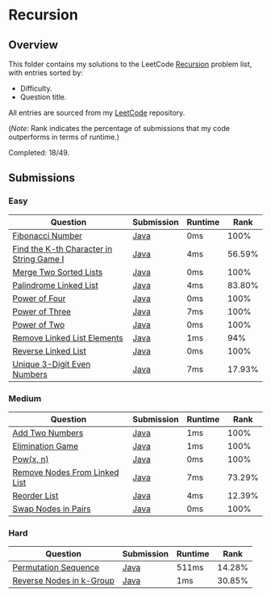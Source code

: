 # Recursion

## Overview
This folder contains my solutions to the LeetCode [Recursion](https://leetcode.com/problem-list/recursion/) problem list,
with entries sorted by:
- Difficulty.
- Question title.

All entries are sourced from my [LeetCode](https://github.com/shumarb/leetcode) repository.

(*Note*: Rank indicates the percentage of submissions that my code outperforms in terms of runtime.)

Completed: 18/49.

## Submissions
### Easy
| Question                                                                                                                        | Submission                                                                                                | Runtime | Rank   |
|---------------------------------------------------------------------------------------------------------------------------------|-----------------------------------------------------------------------------------------------------------|---------|--------|
| [Fibonacci Number](https://leetcode.com/problems/fibonacci-number/description/)                                                 | [Java](https://github.com/shumarb/leetcode/blob/main/submissions/FibonacciNumber.java)                    | 0ms     | 100%   |
| [Find the K-th Character in String Game I](https://leetcode.com/problems/find-the-k-th-character-in-string-game-i/description/) | [Java](https://github.com/shumarb/leetcode/blob/main/submissions/FindTheKthCharacterInStringGameOne.java) | 4ms     | 56.59% |
| [Merge Two Sorted Lists](https://leetcode.com/problems/merge-two-sorted-lists/description/)                                     | [Java](https://github.com/shumarb/leetcode/blob/main/submissions/MergeTwoSortedLists.java)                | 0ms     | 100%   |
| [Palindrome Linked List](https://leetcode.com/problems/palindrome-linked-list/description/)                                     | [Java](https://github.com/shumarb/leetcode/blob/main/submissions/PalindromeLinkedList.java)               | 4ms     | 83.80% |
| [Power of Four](https://leetcode.com/problems/power-of-four/description/)                                                       | [Java](https://github.com/shumarb/leetcode/blob/main/submissions/PowerOfFour.java)                        | 0ms     | 100%   |
| [Power of Three](https://leetcode.com/problems/power-of-three/description/)                                                     | [Java](https://github.com/shumarb/leetcode/blob/main/submissions/PowerOfThree.java)                       | 7ms     | 100%   |
| [Power of Two](https://leetcode.com/problems/power-of-two/description/)                                                         | [Java](https://github.com/shumarb/leetcode/blob/main/submissions/PowerOfTwo.java)                         | 0ms     | 100%   |
| [Remove Linked List Elements](https://leetcode.com/problems/remove-linked-list-elements/description/)                           | [Java](https://github.com/shumarb/leetcode/blob/main/submissions/RemoveLinkedListElements.java)           | 1ms     | 94%    |
| [Reverse Linked List](https://leetcode.com/problems/reverse-linked-list/description/)                                           | [Java](https://github.com/shumarb/leetcode/blob/main/submissions/ReverseLinkedList.java)                  | 0ms     | 100%   |
| [Unique 3-Digit Even Numbers](https://leetcode.com/problems/unique-3-digit-even-numbers/description/)                           | [Java](https://github.com/shumarb/leetcode/blob/main/submissions/Unique3DigitEvenNumbers.java)            | 7ms     | 17.93% |

### Medium
| Question                                                                                                  | Submission                                                                                       | Runtime | Rank   |
|-----------------------------------------------------------------------------------------------------------|--------------------------------------------------------------------------------------------------|---------|--------|
| [Add Two Numbers](https://leetcode.com/problems/add-two-numbers/description/)                             | [Java](https://github.com/shumarb/leetcode/blob/main/submissions/AddTwoNumbers.java)             | 1ms     | 100%   |
| [Elimination Game](https://leetcode.com/problems/elimination-game/description/)                           | [Java](https://github.com/shumarb/leetcode/blob/main/submissions/EliminationGame.java)           | 1ms     | 100%   |
| [Pow(x, n)](https://leetcode.com/problems/powx-n/description/)                                            | [Java](https://github.com/shumarb/leetcode/blob/main/submissions/PowXN.java)                     | 0ms     | 100%   |
| [Remove Nodes From Linked List](https://leetcode.com/problems/remove-nodes-from-linked-list/description/) | [Java](https://github.com/shumarb/leetcode/blob/main/submissions/RemoveNodesFromLinkedList.java) | 7ms     | 73.29% |
| [Reorder List](https://leetcode.com/problems/reorder-list/description/)                                   | [Java](https://github.com/shumarb/leetcode/blob/main/submissions/ReorderList.java)               | 4ms     | 12.39% |
| [Swap Nodes in Pairs](https://leetcode.com/problems/swap-nodes-in-pairs/descript-ion/)                    | [Java](https://github.com/shumarb/leetcode/blob/main/submissions/SwapNodesInPairs.java)          | 0ms     | 100%   |

### Hard
| Question                                                                                        | Submission                                                                                  | Runtime | Rank   |
|-------------------------------------------------------------------------------------------------|---------------------------------------------------------------------------------------------|---------|--------|
| [Permutation Sequence](https://leetcode.com/problems/permutation-sequence/description/)         | [Java](https://github.com/shumarb/leetcode/blob/main/submissions/PermutationSequence.java)  | 511ms   | 14.28% |
| [Reverse Nodes in k-Group](https://leetcode.com/problems/reverse-nodes-in-k-group/description/) | [Java](https://github.com/shumarb/leetcode/blob/main/submissions/ReverseNodesInKGroup.java) | 1ms     | 30.85% |
